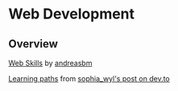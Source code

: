 # Web Development

## Overview

[Web Skills](https://andreasbm.github.io/web-skills/) by [andreasbm](https://github.com/andreasbm/web-skills)

[Learning paths](https://dev.to/sophia_wyl/absolute-top-learning-priorities-for-getting-the-first-junior-software-engineering-job-9ii) from [sophia_wyl's post on dev.to](https://dev.to/sophia_wyl/absolute-top-learning-priorities-for-getting-the-first-junior-software-engineering-job-9ii)
